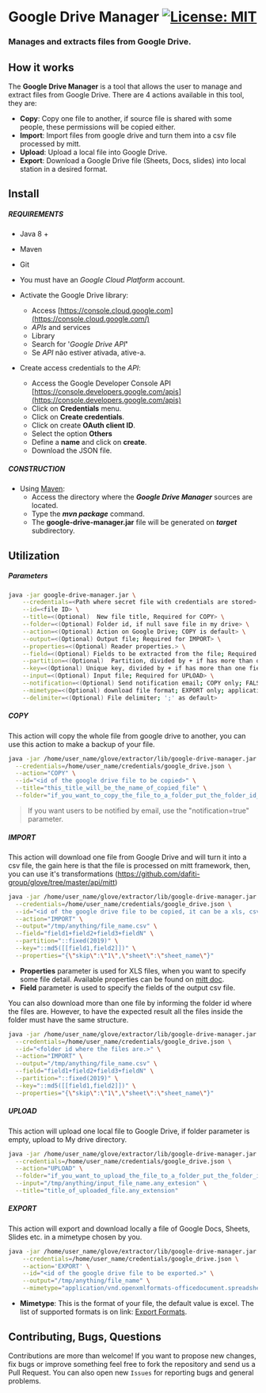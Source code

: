 # Google Drive Manager [![License: MIT](https://img.shields.io/badge/License-MIT-yellow.svg)](https://opensource.org/licenses/MIT)
### Manages and extracts files from Google Drive. 

## How it works

The **Google Drive Manager** is a tool that allows the user to manage and extract files from Google Drive. There are 4 actions available in this tool, they are:
- **Copy**: Copy one file to another, if source file is shared with some people, these permissions will be copied either.
- **Import**: Import files from google drive and turn them into a csv file processed by mitt.
- **Upload**: Upload a local file into Google Drive.
- **Export**: Download a Google Drive file (Sheets, Docs, slides) into local station in a desired format.

## Install

##### REQUIREMENTS

- Java 8 +
- Maven
- Git
- You must have an _Google Cloud Platform_ account.
- Activate the Google Drive library:
    - Access [https://console.cloud.google.com](https://console.cloud.google.com/)
    - _APIs_ and services
    - Library
    - Search for '_Google Drive API_**'**
    - Se _API_ não estiver ativada, ative-a.

- Create access credentials to the _API_:
    - Access the Google Developer Console API [https://console.developers.google.com/apis](https://console.developers.google.com/apis)
    - Click on **Credentials** menu.
    - Click on **Create credentials**. 
    - Click on create **OAuth client ID**.
    - Select the option **Others**
    - Define a **name** and click on **create**.
    - Download the JSON file.     

##### CONSTRUCTION

- Using [Maven](https://maven.apache.org/): 
    - Access the directory where the ***Google Drive Manager*** sources are located.
    - Type the _**mvn package**_ command.
    - The **google-drive-manager.jar** file will be generated on **_target_** subdirectory.

## Utilization

##### Parameters

```bash
java -jar google-drive-manager.jar \
	--credentials=<Path where secret file with credentials are stored> \
	--id=<file ID> \
	--title=<(Optional)  New file title, Required for COPY> \
	--folder=<(Optional) Folder id, if null save file in my drive> \
	--action=<(Optional) Action on Google Drive; COPY is default> \
	--output=<(Optional) Output file; Required for IMPORT> \
	--properties=<(Optional) Reader properties.> \
	--field=<(Optional) Fields to be extracted from the file; Required for IMPORT> \
	--partition=<(Optional)  Partition, divided by + if has more than one field> \
	--key=<(Optional) Unique key, divided by + if has more than one field> \
	--input=<(Optional) Input file; Required for UPLOAD> \
  	--notification=<(Optional) Send notification email; COPY only; FALSE is default> \
	--mimetype=<(Optional) download file format; EXPORT only; application/vnd.openxmlformats-officedocument.spreadsheetml.sheet is default> \
	--delimiter=<(Optional) File delimiter; ';' as default>
```

##### COPY
This action will copy the whole file from google drive to another, you can use this action to make a backup of your file.

```bash
java -jar /home/user_name/glove/extractor/lib/google-drive-manager.jar \
  --credentials=/home/user_name/credentials/google_drive.json \
  --action="COPY" \
  --id="<id of the google drive file to be copied>" \
  --title="this_title_will_be_the_name_of_copied_file" \
  --folder="if_you_want_to_copy_the_file_to_a_folder_put_the_folder_id_here"  
```

>If you want users to be notified by email, use the "notification=true" parameter.

##### IMPORT
This action will download one file from Google Drive and will turn it into a csv file, the gain here is that the file is processed on mitt framework, then, you can use it's transformations (https://github.com/dafiti-group/glove/tree/master/api/mitt)

```bash
java -jar /home/user_name/glove/extractor/lib/google-drive-manager.jar \
  --credentials=/home/user_name/credentials/google_drive.json \
  --id="<id of the google drive file to be copied, it can be a xls, csv or txt file.>" \
  --action="IMPORT" \
  --output="/tmp/anything/file_name.csv" \
  --field="field1+field2+field3+fieldN" \
  --partition="::fixed(2019)" \
  --key="::md5([[field1,field2]])" \
  --properties="{\"skip\":\"1\",\"sheet\":\"sheet_name\"}"
```

* **Properties** parameter is used for XLS files, when you want to specify some file detail. Available properties can be found on [mitt doc](https://github.com/dafiti-group/glove/tree/master/api/mitt).
* **Field** parameter is used to specify the fields of the output csv file.

You can also download more than one file by informing the folder id where the files are. However, to have the expected result all the files inside the folder must have the same structure.

```bash
java -jar /home/user_name/glove/extractor/lib/google-drive-manager.jar \
  --credentials=/home/user_name/credentials/google_drive.json \
  --id="<folder id where the files are.>" \
  --action="IMPORT" \
  --output="/tmp/anything/file_name.csv" \
  --field="field1+field2+field3+fieldN" \
  --partition="::fixed(2019)" \
  --key="::md5([[field1,field2]])" \
  --properties="{\"skip\":\"1\",\"sheet\":\"sheet_name\"}"
```

##### UPLOAD
This action will upload one local file to Google Drive, if folder parameter is empty, upload to My drive directory.

```bash
java -jar /home/user_name/glove/extractor/lib/google-drive-manager.jar \
  --credentials=/home/user_name/credentials/google_drive.json \
  --action="UPLOAD" \
  --folder="if_you_want_to_upload_the_file_to_a_folder_put_the_folder_id_here" \
  --input="/tmp/anything/input_file_name.any_extesion" \
  --title="title_of_uploaded_file.any_extension"
```

##### EXPORT
This action will export and download locally a file of Google Docs, Sheets, Slides etc. in a mimetype chosen by you.

```bash 
java -jar /home/user_name/glove/extractor/lib/google-drive-manager.jar \
	--credentials=/home/user_name/credentials/google_drive.json \
	--action='EXPORT' \
	--id="<id of the google drive file to be exported.>" \
	--output="/tmp/anything/file_name" \
	--mimetype="application/vnd.openxmlformats-officedocument.spreadsheetml.sheet"
```

* **Mimetype**: This is the format of your file, the default value is excel. The list of supported formats is on link: [Export Formats](https://developers.google.com/drive/api/v3/ref-export-formats).

## Contributing, Bugs, Questions
Contributions are more than welcome! If you want to propose new changes, fix bugs or improve something feel free to fork the repository and send us a Pull Request. You can also open new `Issues` for reporting bugs and general problems.
